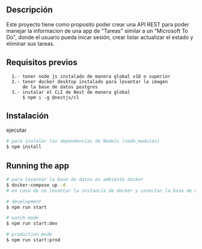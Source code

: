 ## Descripción
  Este proyecto tiene como proposito poder crear una API REST para poder manejar la informacion de una app de "Tareas" similar a un "Microsoft To Do", donde el usuario pueda inicar sesión, crear listar actualizar el estado y eliminar sus tareas.

## Requisitos previos
  ```
    1.- tener node js instalado de manera global v18 o superior
    2.- tener docker desktop instalado para levantar la imagen 
        de la base de datos postgres
    3.- instalar el CLI de Nest de manera global 
        $ npm i -g @nestjs/cl
  ```

## Instalación

ejecutar
```bash
# para instalar las dependencias de NodeJs (node_modules)
$ npm install
```

## Running the app

```bash
# para levantar la base de datos en ambiente docker
$ docker-compose up -d
# en caso de no levantar la instancia de docker y conectar la base de datos de otra manera basta con cambiar las variables de entorno y agregar las credenciales correspondientes

# development
$ npm run start

# watch mode
$ npm run start:dev

# production mode
$ npm run start:prod
```

